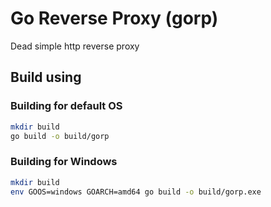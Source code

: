 # Go Reverse Proxy (gorp)

Dead simple http reverse proxy

## Build using

### Building for default OS

```bash
mkdir build
go build -o build/gorp
```

### Building for Windows
```bash
mkdir build
env GOOS=windows GOARCH=amd64 go build -o build/gorp.exe
```